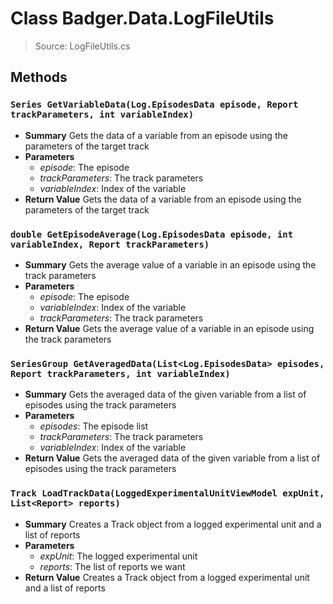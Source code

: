 # Class Badger.Data.LogFileUtils
> Source: LogFileUtils.cs
## Methods
### ``Series GetVariableData(Log.EpisodesData episode, Report trackParameters, int variableIndex)``
* **Summary**
  Gets the data of a variable from an episode using the parameters of the target track
* **Parameters**
  * _episode_: The episode
  * _trackParameters_: The track parameters
  * _variableIndex_: Index of the variable
* **Return Value**
  Gets the data of a variable from an episode using the parameters of the target track
### ``double GetEpisodeAverage(Log.EpisodesData episode, int variableIndex, Report trackParameters)``
* **Summary**
  Gets the average value of a variable in an episode using the track parameters
* **Parameters**
  * _episode_: The episode
  * _variableIndex_: Index of the variable
  * _trackParameters_: The track parameters
* **Return Value**
  Gets the average value of a variable in an episode using the track parameters
### ``SeriesGroup GetAveragedData(List<Log.EpisodesData> episodes, Report trackParameters, int variableIndex)``
* **Summary**
  Gets the averaged data of the given variable from a list of episodes using the track parameters
* **Parameters**
  * _episodes_: The episode list
  * _trackParameters_: The track parameters
  * _variableIndex_: Index of the variable
* **Return Value**
  Gets the averaged data of the given variable from a list of episodes using the track parameters
### ``Track LoadTrackData(LoggedExperimentalUnitViewModel expUnit, List<Report> reports)``
* **Summary**
  Creates a Track object from a logged experimental unit and a list of reports
* **Parameters**
  * _expUnit_: The logged experimental unit
  * _reports_: The list of reports we want
* **Return Value**
  Creates a Track object from a logged experimental unit and a list of reports
